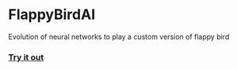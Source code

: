 # FlappyBirdAI

Evolution of neural networks to play a custom version of flappy bird

### [Try it out](https://japabu.github.io/FlappyBirdAI/)

